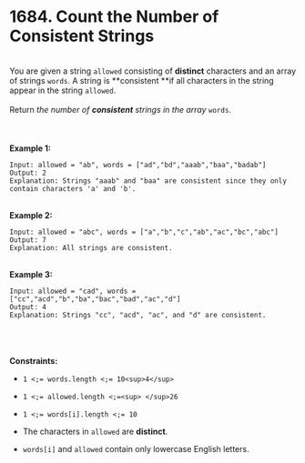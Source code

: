 # 1684. Count the Number of Consistent Strings

<br />You are given a string `allowed` consisting of **distinct** characters and an array of strings `words`. A string is **consistent **if all characters in the string appear in the string `allowed`.<br />
<br />Return<em> the number of **consistent** strings in the array </em>`words`.<br />
<br /> <br />
<br />**Example 1:**<br />
```
Input: allowed = "ab", words = ["ad","bd","aaab","baa","badab"]
Output: 2
Explanation: Strings "aaab" and "baa" are consistent since they only contain characters 'a' and 'b'.
```
<br />**Example 2:**<br />
```
Input: allowed = "abc", words = ["a","b","c","ab","ac","bc","abc"]
Output: 7
Explanation: All strings are consistent.
```
<br />**Example 3:**<br />
```
Input: allowed = "cad", words = ["cc","acd","b","ba","bac","bad","ac","d"]
Output: 4
Explanation: Strings "cc", "acd", "ac", and "d" are consistent.
```
<br /> <br />
<br />**Constraints:**<br />

* `1 <;= words.length <;= 10<sup>4</sup>`

* `1 <;= allowed.length <;=<sup> </sup>26`

* `1 <;= words[i].length <;= 10`

* The characters in `allowed` are **distinct**.

* `words[i]` and `allowed` contain only lowercase English letters.